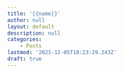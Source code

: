 ```yaml
---
title: '{{name}}'
author: null
layout: default
description: null
categories:
    - Posts
lastmod: '2021-12-05T18:23:29.243Z'
draft: true
---
```


